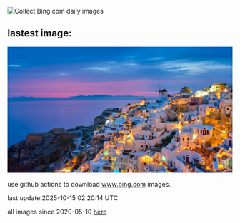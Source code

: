 ![Collect Bing.com daily images](https://github.com/counter2015/bing-daily-images/workflows/Collect%20Bing.com%20daily%20images/badge.svg)
## lastest image:
![](images/img.jpg)

use github actions to download www.bing.com images.

last update:2025-10-15 02:20:14 UTC

all images since 2020-05-10 [here](https://github.com/counter2015/bing-daily-images/tree/master/images) 
